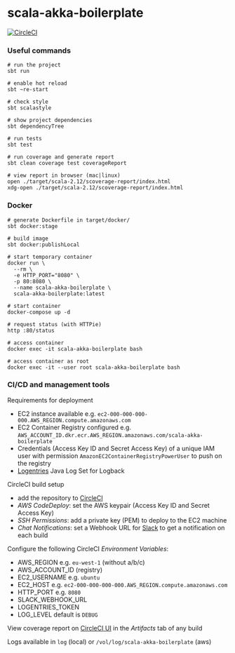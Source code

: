 # scala-akka-boilerplate

[![CircleCI][circleci-image]][circleci-url]

[circleci-image]: https://circleci.com/gh/brightwindanalysis/scala-akka-boilerplate.svg?style=svg
[circleci-url]: https://circleci.com/gh/brightwindanalysis/scala-akka-boilerplate

### Useful commands
```
# run the project
sbt run

# enable hot reload
sbt ~re-start

# check style
sbt scalastyle

# show project dependencies
sbt dependencyTree

# run tests
sbt test

# run coverage and generate report
sbt clean coverage test coverageReport

# view report in browser (mac|linux)
open ./target/scala-2.12/scoverage-report/index.html
xdg-open ./target/scala-2.12/scoverage-report/index.html
```

### Docker
```
# generate Dockerfile in target/docker/
sbt docker:stage

# build image
sbt docker:publishLocal

# start temporary container
docker run \
  --rm \
  -e HTTP_PORT="8080" \
  -p 80:8080 \
  --name scala-akka-boilerplate \
  scala-akka-boilerplate:latest

# start container
docker-compose up -d

# request status (with HTTPie)
http :80/status

# access container
docker exec -it scala-akka-boilerplate bash

# access container as root
docker exec -it --user root scala-akka-boilerplate bash
```

### CI/CD and management tools

Requirements for deployment
* EC2 instance available e.g. `ec2-000-000-000-000.AWS_REGION.compute.amazonaws.com`
* EC2 Container Registry configured e.g. `AWS_ACCOUNT_ID.dkr.ecr.AWS_REGION.amazonaws.com/scala-akka-boilerplate`
* Credentials (Access Key ID and Secret Access Key) of a unique IAM user with permission `AmazonEC2ContainerRegistryPowerUser` to push on the registry
* [Logentries](https://docs.logentries.com/docs/logback) Java Log Set for Logback

CircleCI build setup
* add the repository to [CircleCI](https://circleci.com/)
* *AWS CodeDeploy*: set the AWS keypair (Access Key ID and Secret Access Key)
* *SSH Permissions*: add a private key (PEM) to deploy to the EC2 machine
* *Chat Notifications*: set a Webhook URL for [Slack](https://slack.com/apps/A0F7VRE7N-circleci) to get a notification on each build

Configure the following CircleCI *Environment Variables*:
* AWS_REGION e.g. `eu-west-1` (without a/b/c)
* AWS_ACCOUNT_ID (registry)
* EC2_USERNAME e.g. `ubuntu`
* EC2_HOST e.g. `ec2-000-000-000-000.AWS_REGION.compute.amazonaws.com`
* HTTP_PORT e.g. `8080`
* SLACK_WEBHOOK_URL
* LOGENTRIES_TOKEN
* LOG_LEVEL default is `DEBUG`

View coverage report on [CircleCI UI](https://circleci.com/docs/1.0/code-coverage/#seeing-the-results-in-the-circleci-ui) in the *Artifacts* tab of any build

Logs available in `log` (local) or `/vol/log/scala-akka-boilerplate` (aws)
